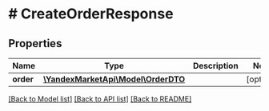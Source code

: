 # # CreateOrderResponse

## Properties

Name | Type | Description | Notes
------------ | ------------- | ------------- | -------------
**order** | [**\YandexMarketApi\Model\OrderDTO**](OrderDTO.md) |  | [optional]

[[Back to Model list]](../../README.md#models) [[Back to API list]](../../README.md#endpoints) [[Back to README]](../../README.md)
